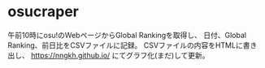 # osucraper
午前10時にosu!のWebページからGlobal Rankingを取得し、
日付、Global Ranking、前日比をCSVファイルに記録。
CSVファイルの内容をHTMLに書き出し、
https://nngkh.github.io/ にてグラフ化(まだ)して更新。